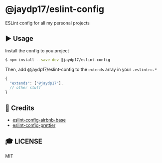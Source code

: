 # @jaydp17/eslint-config

ESLint config for all my personal projects

## ▶️ Usage

Install the config to you project

```sh
$ npm install --save-dev @jaydp17/eslint-config
```

Then, add @jaydp17/eslint-config to the `extends` array in your `.eslintrc.*`

```js
{
  "extends": ["@jaydp17"],
  // other stuff
}
```

## 💚 Credits

- [eslint-config-airbnb-base](https://www.npmjs.com/package/eslint-config-airbnb-base)
- [eslint-config-prettier](https://www.npmjs.com/package/eslint-config-prettier)

## 🎓 LICENSE

MIT
